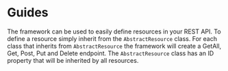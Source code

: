 # Guides

The framework can be used to easily define resources in your REST API. To define a resource simply inherit from the `AbstractResource` class. For each class that inherits from `AbstractResource` the framework will create a GetAll, Get, Post, Put and Delete endpoint. The `AbstractResource` class has an ID property that will be inherited by all resources.
